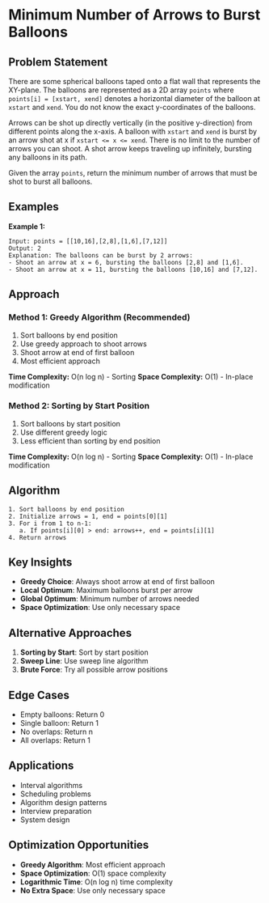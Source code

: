 # Minimum Number of Arrows to Burst Balloons

## Problem Statement

There are some spherical balloons taped onto a flat wall that represents the XY-plane. The balloons are represented as a 2D array `points` where `points[i] = [xstart, xend]` denotes a horizontal diameter of the balloon at `xstart` and `xend`. You do not know the exact y-coordinates of the balloons.

Arrows can be shot up directly vertically (in the positive y-direction) from different points along the x-axis. A balloon with `xstart` and `xend` is burst by an arrow shot at x if `xstart <= x <= xend`. There is no limit to the number of arrows you can shoot. A shot arrow keeps traveling up infinitely, bursting any balloons in its path.

Given the array `points`, return the minimum number of arrows that must be shot to burst all balloons.

## Examples

**Example 1:**
```
Input: points = [[10,16],[2,8],[1,6],[7,12]]
Output: 2
Explanation: The balloons can be burst by 2 arrows:
- Shoot an arrow at x = 6, bursting the balloons [2,8] and [1,6].
- Shoot an arrow at x = 11, bursting the balloons [10,16] and [7,12].
```

## Approach

### Method 1: Greedy Algorithm (Recommended)
1. Sort balloons by end position
2. Use greedy approach to shoot arrows
3. Shoot arrow at end of first balloon
4. Most efficient approach

**Time Complexity:** O(n log n) - Sorting
**Space Complexity:** O(1) - In-place modification

### Method 2: Sorting by Start Position
1. Sort balloons by start position
2. Use different greedy logic
3. Less efficient than sorting by end position

**Time Complexity:** O(n log n) - Sorting
**Space Complexity:** O(1) - In-place modification

## Algorithm

```
1. Sort balloons by end position
2. Initialize arrows = 1, end = points[0][1]
3. For i from 1 to n-1:
   a. If points[i][0] > end: arrows++, end = points[i][1]
4. Return arrows
```

## Key Insights

- **Greedy Choice**: Always shoot arrow at end of first balloon
- **Local Optimum**: Maximum balloons burst per arrow
- **Global Optimum**: Minimum number of arrows needed
- **Space Optimization**: Use only necessary space

## Alternative Approaches

1. **Sorting by Start**: Sort by start position
2. **Sweep Line**: Use sweep line algorithm
3. **Brute Force**: Try all possible arrow positions

## Edge Cases

- Empty balloons: Return 0
- Single balloon: Return 1
- No overlaps: Return n
- All overlaps: Return 1

## Applications

- Interval algorithms
- Scheduling problems
- Algorithm design patterns
- Interview preparation
- System design

## Optimization Opportunities

- **Greedy Algorithm**: Most efficient approach
- **Space Optimization**: O(1) space complexity
- **Logarithmic Time**: O(n log n) time complexity
- **No Extra Space**: Use only necessary space
